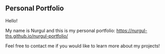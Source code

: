 ## Personal Portfolio

Hello!

My name is Nurgul and this is my personal portfolio: https://nurgul-ths.github.io/nurgul-portfolio/

Feel free to contact me if you would like to learn more about my projects!
